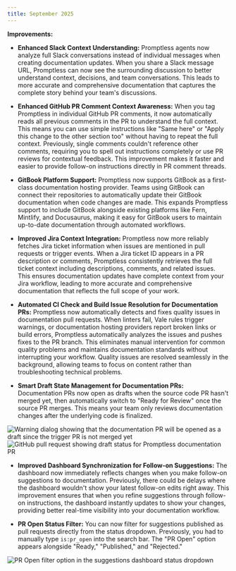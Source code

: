 ```yaml
---
title: September 2025
---
```


**Improvements:**

* **Enhanced Slack Context Understanding:** Promptless agents now analyze full Slack conversations instead of individual messages when creating documentation updates. When you share a Slack message URL, Promptless can now see the surrounding discussion to better understand context, decisions, and team conversations. This leads to more accurate and comprehensive documentation that captures the complete story behind your team's discussions.

* **Enhanced GitHub PR Comment Context Awareness:** When you tag Promptless in individual GitHub PR comments, it now automatically reads all previous comments in the PR to understand the full context. This means you can use simple instructions like "Same here" or "Apply this change to the other section too" without having to repeat the full context. Previously, single comments couldn't reference other comments, requiring you to spell out instructions completely or use PR reviews for contextual feedback. This improvement makes it faster and easier to provide follow-on instructions directly in PR comment threads.

* **GitBook Platform Support:** Promptless now supports GitBook as a first-class documentation hosting provider. Teams using GitBook can connect their repositories to automatically update their GitBook documentation when code changes are made. This expands Promptless support to include GitBook alongside existing platforms like Fern, Mintlify, and Docusaurus, making it easy for GitBook users to maintain up-to-date documentation through automated workflows.

* **Improved Jira Context Integration:** Promptless now more reliably fetches Jira ticket information when issues are mentioned in pull requests or trigger events. When a Jira ticket ID appears in a PR description or comments, Promptless consistently retrieves the full ticket context including descriptions, comments, and related issues. This ensures documentation updates have complete context from your Jira workflow, leading to more accurate and comprehensive documentation that reflects the full scope of your work.

* **Automated CI Check and Build Issue Resolution for Documentation PRs:** Promptless now automatically detects and fixes quality issues in documentation pull requests. When linters fail, Vale rules trigger warnings, or documentation hosting providers report broken links or build errors, Promptless automatically analyzes the issues and pushes fixes to the PR branch. This eliminates manual intervention for common quality problems and maintains documentation standards without interrupting your workflow. Quality issues are resolved seamlessly in the background, allowing teams to focus on content rather than troubleshooting technical problems.

* **Smart Draft State Management for Documentation PRs:** Documentation PRs now open as drafts when the source code PR hasn't merged yet, then automatically switch to "Ready for Review" once the source PR merges. This means your team only reviews documentation changes after the underlying code is finalized.

<Frame>
  <img src="https://promptless-customer-doc-assets.s3.amazonaws.com/docs-images/org_2lvkgU9erOFxYhtEVVC0ymPrPdF/draft-pr-warning-dialog-1759347818.png" alt="Warning dialog showing that the documentation PR will be opened as a draft since the trigger PR is not merged yet" />
</Frame>

<Frame>
  <img src="https://promptless-customer-doc-assets.s3.amazonaws.com/docs-images/org_2lvkgU9erOFxYhtEVVC0ymPrPdF/draft-pr-github-status-1759347818.png" alt="GitHub pull request showing draft status for Promptless documentation PR" />
</Frame>

* **Improved Dashboard Synchronization for Follow-on Suggestions:** The dashboard now immediately reflects changes when you make follow-on suggestions to documentation. Previously, there could be delays where the dashboard wouldn't show your latest follow-on edits right away. This improvement ensures that when you refine suggestions through follow-on instructions, the dashboard instantly updates to show your changes, providing better real-time visibility into your documentation workflow.

* **PR Open Status Filter:** You can now filter for suggestions published as pull requests directly from the status dropdown. Previously, you had to manually type `is:pr_open` into the search bar. The "PR Open" option appears alongside "Ready," "Published," and "Rejected."

<Frame>
  <img src="https://promptless-customer-doc-assets.s3.amazonaws.com/docs-images/org_2lvkgU9erOFxYhtEVVC0ymPrPdF/pr-open-filter-dropdown-1759253451.png" alt="PR Open filter option in the suggestions dashboard status dropdown" />
</Frame>

